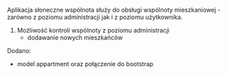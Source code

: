 Aplikacja słoneczne wspólnota służy do obsługi wspólnoty mieszkaniowej - zarówno z poziomu administracji jak i z poziomu użytkownika.

1. Możliwość kontroli wspólnoty z poziomu administracji
    - dodawanie nowych mieszkańców






Dodano:
 - model appartment oraz połączenie do bootstrap